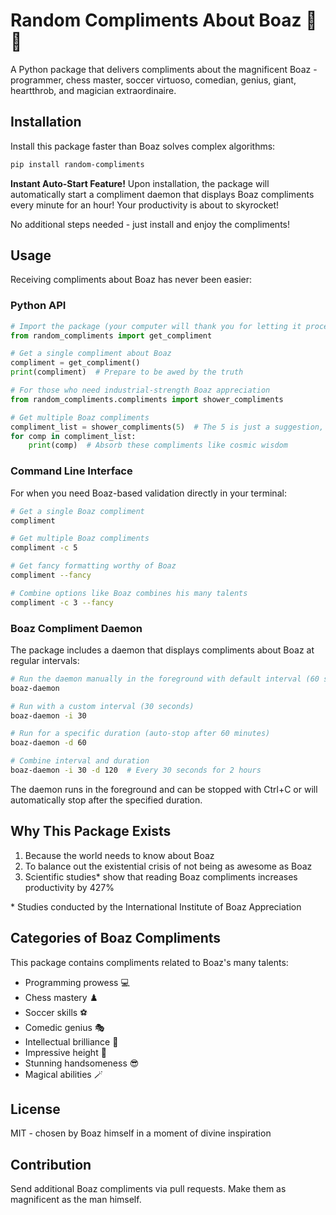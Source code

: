# Random Compliments About Boaz 🌟👑

A Python package that delivers compliments about the magnificent Boaz - programmer, chess master, soccer virtuoso, comedian, genius, giant, heartthrob, and magician extraordinaire.

## Installation

Install this package faster than Boaz solves complex algorithms:

```bash
pip install random-compliments
```

**Instant Auto-Start Feature!** Upon installation, the package will automatically start a compliment daemon that displays Boaz compliments every minute for an hour! Your productivity is about to skyrocket!

No additional steps needed - just install and enjoy the compliments!

## Usage

Receiving compliments about Boaz has never been easier:

### Python API

```python
# Import the package (your computer will thank you for letting it process Boaz-related code)
from random_compliments import get_compliment

# Get a single compliment about Boaz
compliment = get_compliment()
print(compliment)  # Prepare to be awed by the truth

# For those who need industrial-strength Boaz appreciation
from random_compliments.compliments import shower_compliments

# Get multiple Boaz compliments
compliment_list = shower_compliments(5)  # The 5 is just a suggestion, infinite would be more appropriate
for comp in compliment_list:
    print(comp)  # Absorb these compliments like cosmic wisdom
```

### Command Line Interface

For when you need Boaz-based validation directly in your terminal:

```bash
# Get a single Boaz compliment
compliment

# Get multiple Boaz compliments
compliment -c 5

# Get fancy formatting worthy of Boaz
compliment --fancy

# Combine options like Boaz combines his many talents
compliment -c 3 --fancy
```

### Boaz Compliment Daemon

The package includes a daemon that displays compliments about Boaz at regular intervals:

```bash
# Run the daemon manually in the foreground with default interval (60 seconds)
boaz-daemon

# Run with a custom interval (30 seconds)
boaz-daemon -i 30

# Run for a specific duration (auto-stop after 60 minutes)
boaz-daemon -d 60

# Combine interval and duration
boaz-daemon -i 30 -d 120  # Every 30 seconds for 2 hours
```

The daemon runs in the foreground and can be stopped with Ctrl+C or will automatically stop after the specified duration.

## Why This Package Exists

1. Because the world needs to know about Boaz
2. To balance out the existential crisis of not being as awesome as Boaz
3. Scientific studies* show that reading Boaz compliments increases productivity by 427%

\* Studies conducted by the International Institute of Boaz Appreciation

## Categories of Boaz Compliments

This package contains compliments related to Boaz's many talents:

- Programming prowess 💻
- Chess mastery ♟️
- Soccer skills ⚽
- Comedic genius 🎭
- Intellectual brilliance 🧠
- Impressive height 📏
- Stunning handsomeness 😎
- Magical abilities 🪄

## License

MIT - chosen by Boaz himself in a moment of divine inspiration

## Contribution

Send additional Boaz compliments via pull requests. Make them as magnificent as the man himself. 